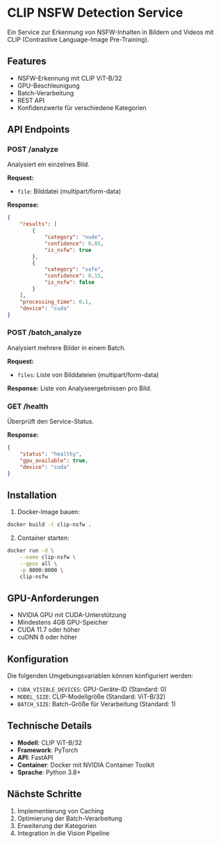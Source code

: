 # CLIP NSFW Detection Service

Ein Service zur Erkennung von NSFW-Inhalten in Bildern und Videos mit CLIP (Contrastive Language-Image Pre-Training).

## Features

- NSFW-Erkennung mit CLIP ViT-B/32
- GPU-Beschleunigung
- Batch-Verarbeitung
- REST API
- Konfidenzwerte für verschiedene Kategorien

## API Endpoints

### POST /analyze
Analysiert ein einzelnes Bild.

**Request:**
- `file`: Bilddatei (multipart/form-data)

**Response:**
```json
{
    "results": [
        {
            "category": "nude",
            "confidence": 0.85,
            "is_nsfw": true
        },
        {
            "category": "safe",
            "confidence": 0.15,
            "is_nsfw": false
        }
    ],
    "processing_time": 0.1,
    "device": "cuda"
}
```

### POST /batch_analyze
Analysiert mehrere Bilder in einem Batch.

**Request:**
- `files`: Liste von Bilddateien (multipart/form-data)

**Response:**
Liste von Analyseergebnissen pro Bild.

### GET /health
Überprüft den Service-Status.

**Response:**
```json
{
    "status": "healthy",
    "gpu_available": true,
    "device": "cuda"
}
```

## Installation

1. Docker-Image bauen:
```bash
docker build -t clip-nsfw .
```

2. Container starten:
```bash
docker run -d \
    --name clip-nsfw \
    --gpus all \
    -p 8000:8000 \
    clip-nsfw
```

## GPU-Anforderungen

- NVIDIA GPU mit CUDA-Unterstützung
- Mindestens 4GB GPU-Speicher
- CUDA 11.7 oder höher
- cuDNN 8 oder höher

## Konfiguration

Die folgenden Umgebungsvariablen können konfiguriert werden:

- `CUDA_VISIBLE_DEVICES`: GPU-Geräte-ID (Standard: 0)
- `MODEL_SIZE`: CLIP-Modellgröße (Standard: ViT-B/32)
- `BATCH_SIZE`: Batch-Größe für Verarbeitung (Standard: 1)

## Technische Details

- **Modell**: CLIP ViT-B/32
- **Framework**: PyTorch
- **API**: FastAPI
- **Container**: Docker mit NVIDIA Container Toolkit
- **Sprache**: Python 3.8+

## Nächste Schritte

1. Implementierung von Caching
2. Optimierung der Batch-Verarbeitung
3. Erweiterung der Kategorien
4. Integration in die Vision Pipeline